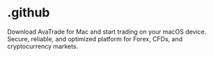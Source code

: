 # .github
Download AvaTrade for Mac and start trading on your macOS device. Secure, reliable, and optimized platform for Forex, CFDs, and cryptocurrency markets.
